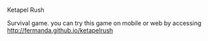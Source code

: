 Ketapel Rush

Survival game. you can try this game on mobile or web by accessing http://fermanda.github.io/ketapelrush
